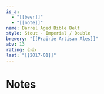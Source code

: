 ```yaml
---
is_a:
  - "[[beer]]"
  - "[[note]]"
name: Barrel Aged Bible Belt
style: Stout - Imperial / Double
brewery: "[[Prairie Artisan Ales]]"
abv: 13
rating: 👍👍
last: "[[2017-01]]"
---
```

# Notes

